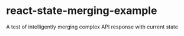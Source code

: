 # react-state-merging-example
A test of intelligently merging complex API response with current state
